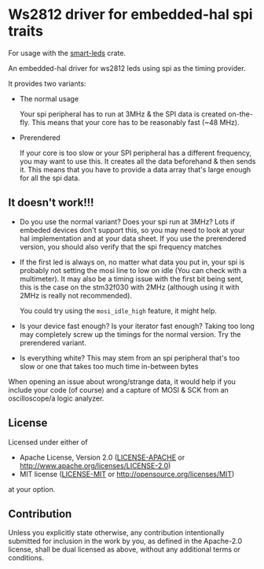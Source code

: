 # Ws2812 driver for embedded-hal spi traits

For usage with the [smart-leds](https://github.com/smart-leds-rs/smart-leds)
crate.

An embedded-hal driver for ws2812 leds using spi as the timing provider. 

It provides two variants: 
- The normal usage
  
  Your spi peripheral has to run at 3MHz & the SPI data is created on-the-fly. 
  This means that your core has to be reasonably fast (~48 MHz).
- Prerendered

  If your core is too slow or your SPI peripheral has a different frequency, you
  may want to use this. It creates all the data beforehand & then sends it. This
  means that you have to provide a data array that's large enough for all the
  spi data.

## It doesn't work!!!
- Do you use the normal variant? Does your spi run at 3MHz? Lots if embeded
  devices don't support this, so you may need to look at your hal implementation
  and at your data sheet. If you use the prerendered version, you should also
  verify that the spi frequency matches
- If the first led is always on, no matter what data you put in, your spi is
  probably not setting the mosi line to low on idle (You can check with a multimeter).
  It may also be a timing issue with the first bit being sent, this is the case
  on the stm32f030 with 2MHz (although using it with 2MHz is really not
  recommended).

  You could try using the `mosi_idle_high` feature, it might help.

- Is your device fast enough? Is your iterator fast enough? Taking too long may
  completely screw up the timings for the normal version. Try the prerendered variant.

- Is everything white? This may stem from an spi peripheral that's too slow or
  one that takes too much time in-between bytes

When opening an issue about wrong/strange data, it would help if you include
your code (of course) and a capture of MOSI & SCK from an oscilloscope/a logic
analyzer.

## License

Licensed under either of

- Apache License, Version 2.0 ([LICENSE-APACHE](LICENSE-APACHE) or http://www.apache.org/licenses/LICENSE-2.0)
- MIT license ([LICENSE-MIT](LICENSE-MIT) or http://opensource.org/licenses/MIT)

at your option.

## Contribution

Unless you explicitly state otherwise, any contribution intentionally submitted
for inclusion in the work by you, as defined in the Apache-2.0 license, shall be
dual licensed as above, without any additional terms or conditions.
